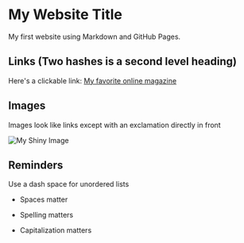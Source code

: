 # My Website Title 

My first website using Markdown and GitHub Pages.

## Links (Two hashes is a second level heading)

Here's a clickable link: [My favorite online magazine](https://emergencemagazine.org/)

## Images

Images look like links except with an exclamation directly in front

![My Shiny Image](https://i1.pickpik.com/photos/971/210/372/mt-fuji-sea-of-clouds-sunrise-preview.jpg)

## Reminders

Use a dash space for unordered lists

- Spaces matter

- Spelling matters

- Capitalization matters
